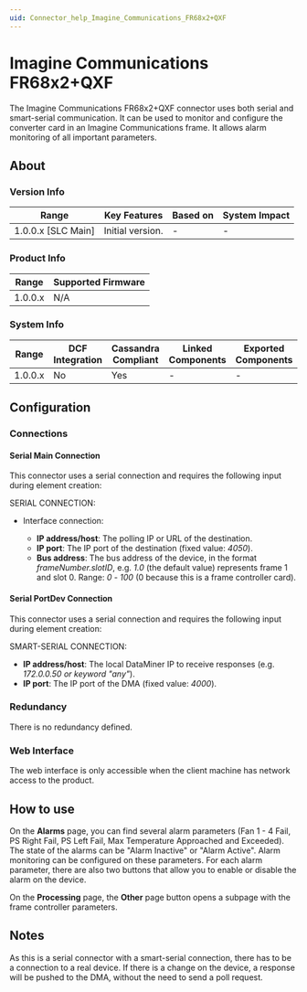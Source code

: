 ```yaml
---
uid: Connector_help_Imagine_Communications_FR68x2+QXF
---
```


# Imagine Communications FR68x2+QXF

The Imagine Communications FR68x2+QXF connector uses both serial and smart-serial communication. It can be used to monitor and configure the converter card in an Imagine Communications frame. It allows alarm monitoring of all important parameters.

## About

### Version Info

| Range                | Key Features     | Based on     | System Impact     |
|----------------------|------------------|--------------|-------------------|
| 1.0.0.x \[SLC Main\] | Initial version. | \-           | \-                |

### Product Info

| Range     | Supported Firmware     |
|-----------|------------------------|
| 1.0.0.x   | N/A                    |

### System Info

| Range     | DCF Integration     | Cassandra Compliant     | Linked Components     | Exported Components     |
|-----------|---------------------|-------------------------|-----------------------|-------------------------|
| 1.0.0.x   | No                  | Yes                     | \-                    | \-                      |

## Configuration

### Connections

#### Serial Main Connection

This connector uses a serial connection and requires the following input during element creation:

SERIAL CONNECTION:

- Interface connection:

  - **IP address/host**: The polling IP or URL of the destination.
  - **IP port**: The IP port of the destination (fixed value: *4050*).
  - **Bus address**: The bus address of the device, in the format *frameNumber.slotID*, e.g. *1.0* (the default value) represents frame 1 and slot 0. Range: *0* - *100* (0 because this is a frame controller card).

#### Serial PortDev Connection

This connector uses a serial connection and requires the following input during element creation:

SMART-SERIAL CONNECTION:

- **IP address/host**: The local DataMiner IP to receive responses (e.g. *172.0.0.50 or keyword "any"*).
- **IP port**: The IP port of the DMA (fixed value: *4000*).

### Redundancy

There is no redundancy defined.

### Web Interface

The web interface is only accessible when the client machine has network access to the product.

## How to use

On the **Alarms** page, you can find several alarm parameters (Fan 1 - 4 Fail, PS Right Fail, PS Left Fail, Max Temperature Approached and Exceeded). The state of the alarms can be "Alarm Inactive" or "Alarm Active". Alarm monitoring can be configured on these parameters. For each alarm parameter, there are also two buttons that allow you to enable or disable the alarm on the device.

On the **Processing** page, the **Other** page button opens a subpage with the frame controller parameters.

## Notes

As this is a serial connector with a smart-serial connection, there has to be a connection to a real device. If there is a change on the device, a response will be pushed to the DMA, without the need to send a poll request.
